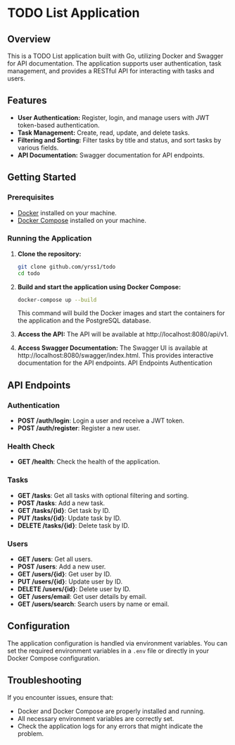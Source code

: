 # TODO List Application

## Overview

This is a TODO List application built with Go, utilizing Docker and Swagger for API documentation. The application supports user authentication, task management, and provides a RESTful API for interacting with tasks and users.

## Features

- **User Authentication:** Register, login, and manage users with JWT token-based authentication.
- **Task Management:** Create, read, update, and delete tasks.
- **Filtering and Sorting:** Filter tasks by title and status, and sort tasks by various fields.
- **API Documentation:** Swagger documentation for API endpoints.

## Getting Started

### Prerequisites

- [Docker](https://www.docker.com/products/docker-desktop) installed on your machine.
- [Docker Compose](https://docs.docker.com/compose/install/) installed on your machine.

### Running the Application

1. **Clone the repository:**

   ```bash
   git clone github.com/yrss1/todo
   cd todo
   ```
2. **Build and start the application using Docker Compose:** 
   ```bash
   docker-compose up --build
    ```
   This command will build the Docker images and start the containers for the application and the PostgreSQL database.
3. **Access the API:**
   The API will be available at http://localhost:8080/api/v1.
4. **Access Swagger Documentation:**
   The Swagger UI is available at http://localhost:8080/swagger/index.html. This provides interactive documentation for the API endpoints.
   API Endpoints
   Authentication

## API Endpoints

### Authentication

- **POST /auth/login**: Login a user and receive a JWT token.
- **POST /auth/register**: Register a new user.

### Health Check

- **GET /health**: Check the health of the application.

### Tasks

- **GET /tasks**: Get all tasks with optional filtering and sorting.
- **POST /tasks**: Add a new task.
- **GET /tasks/{id}**: Get task by ID.
- **PUT /tasks/{id}**: Update task by ID.
- **DELETE /tasks/{id}**: Delete task by ID.

### Users

- **GET /users**: Get all users.
- **POST /users**: Add a new user.
- **GET /users/{id}**: Get user by ID.
- **PUT /users/{id}**: Update user by ID.
- **DELETE /users/{id}**: Delete user by ID.
- **GET /users/email**: Get user details by email.
- **GET /users/search**: Search users by name or email.

## Configuration

The application configuration is handled via environment variables. You can set the required environment variables in a `.env` file or directly in your Docker Compose configuration.

## Troubleshooting

If you encounter issues, ensure that:

- Docker and Docker Compose are properly installed and running.
- All necessary environment variables are correctly set.
- Check the application logs for any errors that might indicate the problem.

